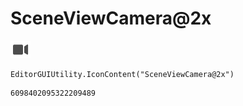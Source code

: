 # SceneViewCamera@2x
![](/img/SceneViewCamera@2x.png)

``` CSharp
EditorGUIUtility.IconContent("SceneViewCamera@2x")
```
```
6098402095322209489
```
